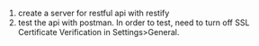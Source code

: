 1.  create a server for restful api with restify
2.  test the api with postman. In order to test, need to turn off SSL Certificate Verification in Settings>General.
